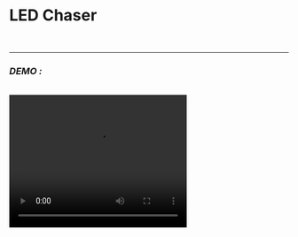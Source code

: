 <h1>LED Chaser</h1> <br>
<hr>
<i><h3>DEMO :</h3></i>
<br>

<video width="320" height="240" controls>
  <source src="led chaser demo clip.mov" type="video/mp4">
</video>